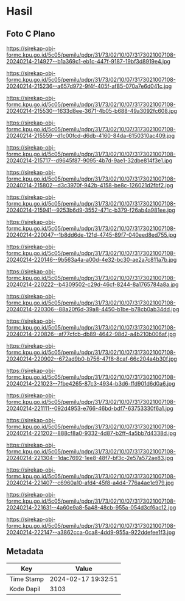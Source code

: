 # Hasil

## Foto C Plano

https://sirekap-obj-formc.kpu.go.id/5c05/pemilu/pdpr/31/73/02/10/07/3173021007108-20240214-214927--b1a369c1-eb1c-447f-9187-19bf3d8919e4.jpg

https://sirekap-obj-formc.kpu.go.id/5c05/pemilu/pdpr/31/73/02/10/07/3173021007108-20240214-215236--a657d972-9f4f-405f-af85-070a7e6d041c.jpg

https://sirekap-obj-formc.kpu.go.id/5c05/pemilu/pdpr/31/73/02/10/07/3173021007108-20240214-215530--1633d8ee-3671-4b05-b688-49a3092fc608.jpg

https://sirekap-obj-formc.kpu.go.id/5c05/pemilu/pdpr/31/73/02/10/07/3173021007108-20240214-215559--d1c00fcd-d6db-4160-84da-6150310ac409.jpg

https://sirekap-obj-formc.kpu.go.id/5c05/pemilu/pdpr/31/73/02/10/07/3173021007108-20240214-215717--d9645f87-9095-4b7d-9ae1-32dbe814f3e1.jpg

https://sirekap-obj-formc.kpu.go.id/5c05/pemilu/pdpr/31/73/02/10/07/3173021007108-20240214-215802--d3c3970f-942b-4158-be8c-126021d2fbf2.jpg

https://sirekap-obj-formc.kpu.go.id/5c05/pemilu/pdpr/31/73/02/10/07/3173021007108-20240214-215941--9253b6d9-3552-471c-b379-f26ab4a981ee.jpg

https://sirekap-obj-formc.kpu.go.id/5c05/pemilu/pdpr/31/73/02/10/07/3173021007108-20240214-220047--1b8dd6de-121d-4745-89f7-040eed8ed755.jpg

https://sirekap-obj-formc.kpu.go.id/5c05/pemilu/pdpr/31/73/02/10/07/3173021007108-20240214-220146--9b563a4a-a00d-4e32-bc30-ae2a7c811a7b.jpg

https://sirekap-obj-formc.kpu.go.id/5c05/pemilu/pdpr/31/73/02/10/07/3173021007108-20240214-220222--b4309502-c29d-46cf-8244-8a1765784a8a.jpg

https://sirekap-obj-formc.kpu.go.id/5c05/pemilu/pdpr/31/73/02/10/07/3173021007108-20240214-220306--88a20f6d-39a8-4450-b1be-b78cb0ab34dd.jpg

https://sirekap-obj-formc.kpu.go.id/5c05/pemilu/pdpr/31/73/02/10/07/3173021007108-20240214-220826--af77cfcb-db89-4642-98d2-a4b210b006af.jpg

https://sirekap-obj-formc.kpu.go.id/5c05/pemilu/pdpr/31/73/02/10/07/3173021007108-20240214-220902--672ad9b0-b756-47f8-8caf-66c204a4b30f.jpg

https://sirekap-obj-formc.kpu.go.id/5c05/pemilu/pdpr/31/73/02/10/07/3173021007108-20240214-221023--7fbe4265-87c3-4934-b3d6-ffd901d6d0a6.jpg

https://sirekap-obj-formc.kpu.go.id/5c05/pemilu/pdpr/31/73/02/10/07/3173021007108-20240214-221111--092d4953-e766-46bd-bdf7-63753330f6a1.jpg

https://sirekap-obj-formc.kpu.go.id/5c05/pemilu/pdpr/31/73/02/10/07/3173021007108-20240214-221202--888cf8a0-9332-4d87-b2ff-4a5bb7d4338d.jpg

https://sirekap-obj-formc.kpu.go.id/5c05/pemilu/pdpr/31/73/02/10/07/3173021007108-20240214-221304--1dac7692-1ee8-48f7-bf3c-2e57a572ae83.jpg

https://sirekap-obj-formc.kpu.go.id/5c05/pemilu/pdpr/31/73/02/10/07/3173021007108-20240214-221407--c6960a10-afd4-45f8-a4d4-776a4ae1e979.jpg

https://sirekap-obj-formc.kpu.go.id/5c05/pemilu/pdpr/31/73/02/10/07/3173021007108-20240214-221631--4a60e9a8-5a48-48cb-955a-054d3cf6ac12.jpg

https://sirekap-obj-formc.kpu.go.id/5c05/pemilu/pdpr/31/73/02/10/07/3173021007108-20240214-222147--a3862cca-0ca8-4dd9-955a-922ddefee1f3.jpg


## Metadata

| Key        | Value               |
| ---------- | ------------------- |
| Time Stamp | 2024-02-17 19:32:51 |
| Kode Dapil | 3103                |



